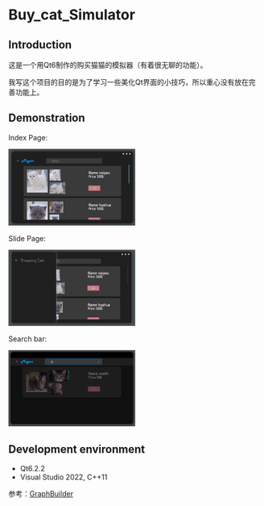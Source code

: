 # Buy_cat_Simulator

## Introduction
这是一个用Qt6制作的购买猫猫的模拟器（有着很无聊的功能）。

我写这个项目的目的是为了学习一些美化Qt界面的小技巧，所以重心没有放在完善功能上。


## Demonstration

Index Page:

<img width="50%" alt="IndexPage" src="./IndexPage.jpg">

Slide Page:

<img width="50%" alt="SlidePage" src="./SlidePage.jpg">

Search bar:

<img width="50%" alt="Search" src="./Search.jpg">


## Development environment
- Qt6.2.2
- Visual Studio 2022, C++11

参考：[GraphBuilder](https://github.com/Linloir/GraphBuilder)
